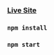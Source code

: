 ### [Live Site](https://naveenambookken.github.io/AmazonPrimeVideo-Clone/)


###  `npm install`


### `npm start`

